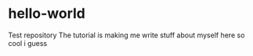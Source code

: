 # hello-world
Test repository
The tutorial is making me write stuff about myself here so cool i guess
